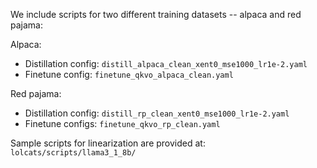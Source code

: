 
We include scripts for two different training datasets -- alpaca and red pajama:

Alpaca:
- Distillation config: `distill_alpaca_clean_xent0_mse1000_lr1e-2.yaml`
- Finetune config: `finetune_qkvo_alpaca_clean.yaml`

Red pajama:
- Distillation config: `distill_rp_clean_xent0_mse1000_lr1e-2.yaml`
- Finetune configs: `finetune_qkvo_rp_clean.yaml`

Sample scripts for linearization are provided at: `lolcats/scripts/llama3_1_8b/`
